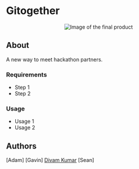 # Gitogether
<div align="center">
    <img src="#" alt="Image of the final product">
</div>

## About
A new way to meet hackathon partners.

### Requirements
- Step 1
- Step 2

### Usage
- Usage 1
- Usage 2

## Authors
[Adam]
[Gavin]
[Divam Kumar](https://github.com/divamkumar)
[Sean]
